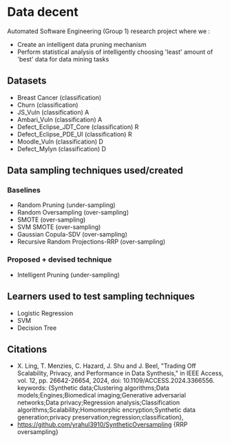 # Data decent
Automated Software Engineering (Group 1) research project where we :
* Create an intelligent data pruning mechanism
* Perform statistical analysis of intelligently choosing 'least' amount of 'best' data  for data mining tasks

## Datasets
- Breast Cancer (classification)
- Churn (classification)
- JS_Vuln (classification) A
- Ambari_Vuln (classification) A
- Defect_Eclipse_JDT_Core (classification) R
- Defect_Eclipse_PDE_UI (classification) R
- Moodle_Vuln (classification) D
- Defect_Mylyn (classification) D

## Data sampling techniques used/created
### Baselines
- Random Pruning (under-sampling)
- Random Oversampling (over-sampling)
- SMOTE (over-sampling)
- SVM SMOTE (over-sampling)
- Gaussian Copula-SDV (over-sampling)
- Recursive Random Projections-RRP (over-sampling)
### Proposed + devised technique 
- Intelligent Pruning (under-sampling)
  
## Learners used to test sampling techniques
- Logistic Regression
- SVM
- Decision Tree

## Citations
* X. Ling, T. Menzies, C. Hazard, J. Shu and J. Beel, "Trading Off Scalability, Privacy, and Performance in Data Synthesis," in IEEE Access, vol. 12, pp. 26642-26654, 2024, doi: 10.1109/ACCESS.2024.3366556.
keywords: {Synthetic data;Clustering algorithms;Data models;Engines;Biomedical imaging;Generative adversarial networks;Data privacy;Regression analysis;Classification algorithms;Scalability;Homomorphic encryption;Synthetic data generation;privacy preservation;regression;classification},
* https://github.com/yrahul3910/SyntheticOversampling {RRP oversampling}

